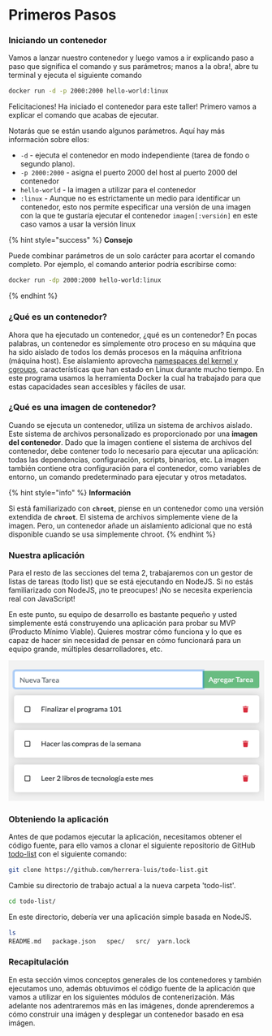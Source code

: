 # Primeros Pasos

### Iniciando un contenedor

Vamos a lanzar nuestro contenedor y luego vamos a ir explicando paso a paso que significa el comando y sus parámetros; manos a la obra!, abre tu terminal y ejecuta el siguiente comando

```bash
docker run -d -p 2000:2000 hello-world:linux
```

Felicitaciones! Ha iniciado el contenedor para este taller! Primero vamos a explicar el comando que acabas de ejecutar.

Notarás que se están usando algunos parámetros. Aquí hay más información sobre ellos:

* `-d` - ejecuta el contenedor en modo independiente \(tarea de fondo o segundo plano\).
* `-p 2000:2000` - asigna el puerto 2000 del host al puerto 2000 del contenedor
* `hello-world` - la imagen a utilizar para el contenedor
* `:linux` - Aunque no es estrictamente un medio para identificar un contenedor, esto nos permite  especificar una versión de una imagen con la que te gustaría ejecutar el contenedor `imagen[:versión]` en este caso vamos a usar la versión linux

{% hint style="success" %}
**Consejo**

Puede combinar parámetros de un solo carácter para acortar el comando completo. Por ejemplo, el comando anterior podría escribirse como:

```bash
docker run -dp 2000:2000 hello-world:linux
```
{% endhint %}

### ¿Qué es un contenedor? <a id="que-es-un-contenedor"></a>

Ahora que ha ejecutado un contenedor, ¿qué es un contenedor? En pocas palabras, un contenedor es simplemente otro proceso en su máquina que ha sido aislado de todos los demás procesos en la máquina anfitriona \(máquina host\). Ese aislamiento aprovecha [namespaces del kernel y cgroups](https://medium.com/@saschagrunert/demystifying-containers-part-i-kernel-space-2c53d6979504), características que han estado en Linux durante mucho tiempo. En este programa usamos la herramienta Docker la cual ha trabajado para que estas capacidades sean accesibles y fáciles de usar.

### ¿Qué es una imagen de contenedor? <a id="que-es-una-imagen-de-contenedor"></a>

Cuando se ejecuta un contenedor, utiliza un sistema de archivos aislado. Este sistema de archivos personalizado es proporcionado por una **imagen del contenedor**. Dado que la imagen contiene el sistema de archivos del contenedor, debe contener todo lo necesario para ejecutar una aplicación: todas las dependencias, configuración, scripts, binarios, etc. La imagen también contiene otra configuración para el contenedor, como variables de entorno, un comando predeterminado para ejecutar y otros metadatos.

{% hint style="info" %}
**Información**

Si está familiarizado con **`chroot`**, piense en un contenedor como una versión extendida de **`chroot`**. El sistema de archivos simplemente viene de la imagen. Pero, un contenedor añade un aislamiento adicional que no está disponible cuando se usa simplemente chroot.
{% endhint %}

### Nuestra aplicación

Para el resto de las secciones del tema 2, trabajaremos con un gestor de listas de tareas \(todo list\) que se está ejecutando en NodeJS. Si no estás familiarizado con NodeJS, ¡no te preocupes! ¡No se necesita experiencia real con JavaScript!

En este punto, su equipo de desarrollo es bastante pequeño y usted simplemente está construyendo una aplicación para probar su MVP \(Producto Mínimo Viable\). Quieres mostrar cómo funciona y lo que es capaz de hacer sin necesidad de pensar en cómo funcionará para un equipo grande, múltiples desarrolladores, etc.

![Todo List app](../.gitbook/assets/todo-list-mainpage.png)

### Obteniendo la aplicación <a id="introduciendo-nuestra-aplicacion-en-pwd"></a>

Antes de que podamos ejecutar la aplicación, necesitamos obtener el código fuente, para ello vamos a clonar el siguiente repositorio de GitHub [todo-list](https://github.com/herrera-luis/todo-list) con el siguiente comando:

```bash
git clone https://github.com/herrera-luis/todo-list.git
```

Cambie su directorio de trabajo actual a la nueva carpeta 'todo-list'.

```bash
cd todo-list/
```

En este directorio, debería ver una aplicación simple basada en NodeJS.

```bash
ls
README.md   package.json   spec/   src/  yarn.lock
```

### Recapitulación

En esta sección vimos conceptos generales de los contenedores y también ejecutamos uno, además obtuvimos el código fuente de la aplicación que vamos a utilizar en los siguientes módulos de contenerización. Más adelante nos adentraremos más en las imágenes, donde aprenderemos a cómo construir una imágen y desplegar un contenedor basado en esa imágen.

